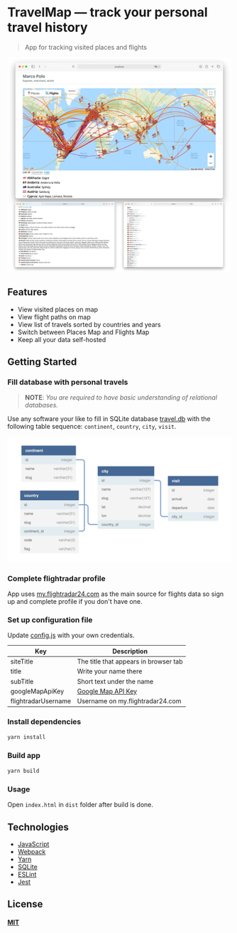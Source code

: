 # TravelMap — track your personal travel history

> App for tracking visited places and flights

![travelmap](./preview.jpg)

## Features

- View visited places on map
- View flight paths on map
- View list of travels sorted by countries and years
- Switch between Places Map and Flights Map
- Keep all your data self-hosted

## Getting Started

### Fill database with personal travels

> **NOTE**: _You are required to have basic understanding of relational databases._

Use any software your like to fill in SQLite database [travel.db](travel.db) with the following table sequence: `continent`, `country`, `city`, `visit`.

![travelmap](./dbschema.jpg)

### Complete flightradar profile

App uses [my.flightradar24.com](https://my.flightradar24.com) as the main source for flights data so sign up and complete profile if you don't have one.

### Set up configuration file

Update [config.js](src/config.js) with your own credentials.

| Key                 | Description                                                                                   |
| ------------------- | --------------------------------------------------------------------------------------------- |
| siteTitle           | The title that appears in browser tab                                                         |
| title               | Write your name there                                                                         |
| subTitle            | Short text under the name                                                                     |
| googleMapApiKey     | [Google Map API Key](https://developers.google.com/maps/documentation/javascript/get-api-key) |
| flightradarUsername | Username on my.flightradar24.com                                                              |

### Install dependencies

```sh
yarn install
```

### Build app

```sh
yarn build
```

### Usage

Open `index.html` in `dist` folder after build is done.

## Technologies

- [JavaScript](https://developer.mozilla.org/en-US/docs/Web/JavaScript)
- [Webpack](http://webpack.js.org)
- [Yarn](https://yarnpkg.com)
- [SQLite](https://www.sqlite.org/index.html)
- [ESLint](https://eslint.org)
- [Jest](https://jestjs.io)

## License

#### [MIT](./LICENSE)
